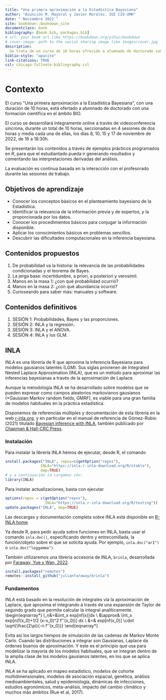 ```yaml
--- 
title: "Una primera aproximación a la Estadística Bayesiana"
author: "Asunción M. Mayoral y Javier Morales. IUI CIO-UMH"
date: "`Noviembre 2022`"
site: bookdown::bookdown_site
documentclass: book
bibliography: [book.bib, packages.bib]
# url: your book url like https://bookdown.org/yihui/bookdown
# cover-image: path to the social sharing image like images/cover.jpg
description: 
  Se trata de un curso de 10 horas ofrecido a alumnado de doctorado con formación BIO.
biblio-style: "apacite"
link-citations: TRUE
csl: chicago-fullnote-bibliography.csl
---
```




# Contexto

El curso "Una primera aproximación a la Estadística Bayesiana", con una duración de 10 horas, está ofertado a alumnado de doctorado con una formación científica en el ámbito BIO. 

El curso se desarrollará íntegramente online a través de videoconferencia síncrona, durante un total de 10 horas, seccionadas en 4 sesiones de dos horas y media cada una de ellas, los días 8, 10, 15 y 17 de noviembre de 2022, de 16 a 18:30h.

Se presentarán los contenidos a través de ejemplos prácticos programados en R, para que el estudiantado pueda ir generando resultados y comentando las interpretaciones derivadas del análisis.

La evaluación es continua basada en la interacción con el profesorado durante las sesiones de trabajo.

## Objetivos de aprendizaje 

- Conocer los conceptos básicos en el planteamiento bayesiano de la Estadística.
- Identificar la relevancia de la información previa y de expertos, y la proporcionada por los datos.
- Conocer los procedimientos básicos para conjugar la información disponible.
- Aplicar los conocimientos básicos en problemas sencillos.
- Descubrir las dificultades computacionales en la inferencia bayesiana.


## Contenidos propuestos

1. De probabilidad va la historia: la relevancia de las probabilidades condicionadas y el teorema de Bayes.
1. La jerga base: incertidumbre, a priori, a posteriori y verosímil.
1. Manos en la masa 1: ¿con qué probabilidad ocurrió?
1. Manos en la masa 2: ¿con qué abundancia ocurrió?
1. Curioseando para saber más: manuales y software.

## Contenidos definitivos
1. SESIÓN 1: Probabilidades, Bayes y las proporciones. 
1. SESIÓN 2: INLA y la regresión.
1. SESIÓN 3: INLA y el ANOVA.
1. SESIÓN 4: INLA y los GLM.

## INLA
INLA es una librería de R que aproxima la inferencia Bayesiana para
modelos gausianos latentes (LGM). Sus siglas provienen de Integrated
Nested Laplace Approximation (INLA), que es un método para aproximar las
inferencias bayesianas a través de la aproximación de Laplace.

Aunque la metodología INLA se ha desarrollado sobre modelos que se
pueden expresar como campos aleatorios markovianos gausianos (\*Gaussian
Markov random fields, GMRF), es viable para una gran familia de modelos
habituales en la práctica estadística.

Disponemos de referencias múltiples y documentación de esta librería en
la web [r-inla.org](https://www.r-inla.org), y en particular en el
manual de referencia de Gómez-Rubio (2021) titulado [Bayesian inference
with
INLA](https://becarioprecario.bitbucket.io/inla-gitbook/index.html),
también publicado por [Chapman & Hall-CRC
Press](https://www.routledge.com/Bayesian-inference-with-INLA/Gomez-Rubio/p/book/9781138039872).

### Instalación

Para instalar la librería INLA hemos de ejecutar, desde R, el comando


```r
install.packages("INLA", repos=c(getOption("repos"), 
                INLA="https://inla.r-inla-download.org/R/stable"), 
                dep=TRUE)
# y a continuación la cargamos con:
library(INLA)
```


Para instalar actualizaciones, basta con ejecutar


```r
options(repos = c(getOption("repos"), 
                  INLA="https://inla.r-inla-download.org/R/testing"))
update.packages("INLA", dep=TRUE)
```

Las descargas y documentación completa sobre INLA está disponible en
[R-INLA home](http://www.r-inla.org/home).

Ya desde R, para pedir ayuda sobre funciones en INLA, basta usar el
comando `inla.doc()`, especificando dentro y entrecomillada, la
función/objeto sobre el que se solicita ayuda. Por ejemplo,
`inla.doc("ar1")` o `inla.doc("loggamma")`.


También utilizaremos una librería accesoria de INLA, `brinla`,  desarrollada por [Faraway, Yue y Wan, 2022](https://rdrr.io/github/julianfaraway/brinla/).


```r
install.packages("remotes")
remotes::install_github("julianfaraway/brinla")
```

### Fundamentos

INLA está basado en la resolución de integrales vía la aproximación de
Laplace, que aproxima el integrando a través de una expansión de Taylor
de segundo grado que permite calcular la integral analíticamente.
\begin{eqnarray*}
I_n&=&\int_x exp[nf(x)]dx \\
&\approx& \int_x exp[n(f(x_0)+1/2 (x-x_0)^2 f''(x_0))] dx \\
&=& exp[nf(x_0)] \cdot \sqrt{\frac{2\pi}{-n f''(x_0)}}
\end{eqnarray*}

Evita así los largos tiempos de simulación de las cadenas de Markov
Monte Carlo. Cuando las distribuciones a integrar son Gausianas, Laplace
da órdenes buenos de aproximación. Y este es el principio que usa para
modelizar la mayoría de los modelos habituales, que se integran dentro
de la amplia clase de los modelos gausianos latentes, en los que se
aplica INLA.

INLA se ha aplicado en mapeo estadístico, modelos de cohorte
multidimensionales, modelos de asociación espacial, genética, análisis
medioambientales, salud y epidemiología, dinámicas de infecciones,
estudios agronómicos, meta-análisis, impacto del cambio climático y
muchos más ámbitos (Rue et al, 2017).



